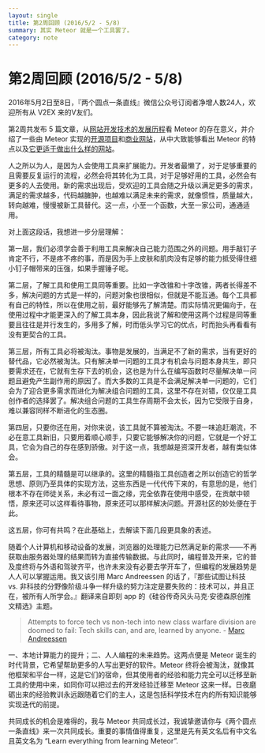 ```yaml
---
layout: single
title: 第2周回顾 (2016/5/2 - 5/8)
summary: 其实 Meteor 就是一个工具罢了。
category: note
---
```


# 第2周回顾 (2016/5/2 - 5/8)

2016年5月2日至8日，『两个圆点一条直线』微信公众号订阅者净增人数24人，欢迎所有从 V2EX 来的V友们。

第2周共发布 5 篇文章，从[网站开发技术的发展历程](https://lizunlong.com/note/website-history.html)看 Meteor 的存在意义，并介绍了一些由 Meteor 实现的[开源项目](https://lizunlong.com/note/OSS-by-meteor.html)和[商业网站](https://lizunlong.com/note/business-by-meteor.html)，从中大致能够看出 Meteor 的特点以及[它更适于做出什么样的网站](https://lizunlong.com/note/is-meteor-right-for-this-website.html)。

人之所以为人，是因为人会使用工具来扩展能力。开发者最懒了，对于足够重要的且需要反复运行的流程，必然会将其转化为工具，对于足够好用的工具，必然会有更多的人去使用。新的需求出现后，受欢迎的工具会随之升级以满足更多的需求，满足的需求越多，代码越臃肿，也越难以满足未来的需求，就像惯性，质量越大，转向越难，慢慢被新工具替代。这一点，小至一个函数，大至一家公司，通通适用。

对上面这段话，我想进一步分层理解：

第一层，我们必须学会善于利用工具来解决自己能力范围之外的问题。用手敲钉子肯定不行，不是疼不疼的事，而是因为手上皮肤和肌肉没有足够的能力抵受得住细小钉子帽带来的压强，如果手握锤子呢。

第二层，了解工具和使用工具同等重要。比如一字改锥和十字改锥，两者长得差不多，解决问题的方式是一样的，问题对象也很相似，但就是不能互通。每个工具都有自己的特性，所以在使用之前，最好能够先了解清楚。而实际情况更偏向于，在使用过程中才能更深入的了解工具本身，因此我说了解和使用这两个过程是同等重要且往往是并行发生的，多用多了解，时而低头学习它的优点，时而抬头再看看有没有更契合的工具。

第三层，所有工具必将被淘汰。事物是发展的，当满足不了新的需求，当有更好的替代品，它必然被淘汰。只有解决单一问题的工具才有机会与问题本身共生，即只要需求还在，它就有生存下去的机会，这也是为什么在编写函数时尽量解决单一问题且避免产生副作用的原因了。而大多数的工具是不会满足解决单一问题的，它们会为了迎合更多需求而进化为解决组合问题的工具，这里不存在对错，仅仅是工具创作者的选择罢了。解决组合问题的工具生存周期不会太长，因为它受限于自身，难以兼容同样不断进化的生态圈。

第四层，只要你还在用，对你来说，该工具就不算被淘汰。不要一味追赶潮流，不必在意工具新旧，只要用着顺心顺手，只要它能够解决你的问题，它就是一个好工具，它会为自己的存在感到骄傲。对于这一点，我想越是资深开发者，越有类似体会。

第五层，工具的精髓是可以继承的。这里的精髓指工具创造者之所以创造它的哲学思想、原则乃至具体的实现方法，这些东西是一代代传下来的，有意思的是，他们根本不存在师徒关系，未必有过一面之缘，完全依靠在使用中感受，在贡献中顿悟，原来还可以这样看待事物，原来还可以那样解决问题。开源社区的妙处便在于此。

这五层，你可有共鸣？在此基础上，去解读下面几段更具象的表述。

随着个人计算机和移动设备的发展，浏览器的处理能力已然满足新的需求——不再获取由服务器处理的结果而转为直接传输数据。与此同时，编程普及开来，它的普及度终将与外语和驾驶齐平，也许未来没有必要去学开车了，但编程的发展趋势是人人可以掌握运用。我又该引用 Marc Andreessen 的话了，『那些试图让科技 vs. 非科技的分野像阶级斗争一样升级的努力注定是要失败的：技术可以，并且正在，被所有人所学会。』翻译来自即刻 app 的《硅谷传奇风头马克·安德森原创推文精选》主题。

> Attempts to force tech vs non-tech into new class warfare division are doomed to fail: Tech skills can, and are, learned by anyone. - [Marc Andreessen](https://twitter.com/pmarca/status/726879560147435520)

一、本地计算能力的提升；二、人人编程的未来趋势。这两点便是 Meteor 诞生的时代背景，它希望帮助更多的人写出更好的软件。Meteor 终将会被淘汰，就像其他框架和平台一样，这是它们的宿命，但其使用者的经验和能力完全可以迁移至新工具的使用中来，如同你可以把过去的开发经验迁移至 Meteor 这来一样。日夜磨砺出来的经验教训永远跟随着它们的主人，这是包括科学技术在内的所有知识能够实现迭代的前提。

共同成长的机会是难得的，我与 Meteor 共同成长过，我诚挚邀请你与《两个圆点一条直线》来一次共同成长。重要的事情值得重复，这里是先有英文名后有中文名且英文名为 “Learn everything from learning Meteor”.
